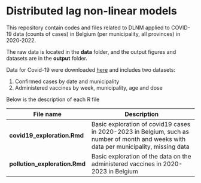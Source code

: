# Distributed lag non-linear models

This repository contain codes and files related to DLNM applied to COVID-19 data (counts of cases) in Belgium (per municipality, all provinces) in 2020-2022.

The raw data is located in the **data** folder, and the output figures and datasets are in the **output** folder.

Data for Covid-19 were downloaded [here](https://epistat.sciensano.be/covid/) and includes two datasets:

1) Confirmed cases by date and municipality
2) Administered vaccines by week, municipality, age and dose


Below is the description of each R file

| File name  | Description |
| ------------- | ------------- |
|  **covid19_exploration.Rmd** | Basic exploration of covid19 cases in 2020-2023 in Belgium, such as number of month and weeks with data per municipality, missing data  |
| **pollution_exploration.Rmd** | Basic  exploration of the data on the administered vaccines in 2020-2023 in Belgium  |
